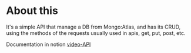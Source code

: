 <!-- Headings -->
# About this

It's a simple API that manage a DB from Mongo:Atlas, and has its CRUD, using the methods of the requests usually used in apis, get, put, post, etc.

Documentation in notion
[video-API]('https://www.notion.so/escuelajs/video-API-Express-js-74118d44714545569006b9075b5472bc')